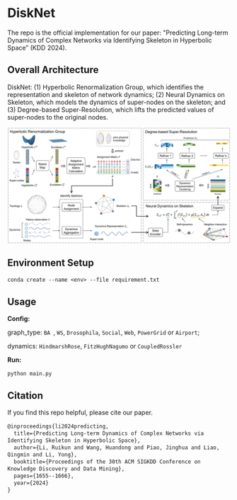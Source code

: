 # DiskNet

The repo is the official implementation for our  paper: "Predicting Long-term Dynamics of Complex Networks via Identifying Skeleton in Hyperbolic Space” (KDD 2024). 



## Overall Architecture

DiskNet: (1) Hyperbolic Renormalization Group, which identifies the representation and skeleton of network dynamics; (2) Neural Dynamics on Skeleton, which models the dynamics of super-nodes on the skeleton; and (3) Degree-based Super-Resolution, which lifts the predicted values of super-nodes to the original nodes.

![architecture](./asset/architecture.png)



## Environment Setup

```
conda create --name <env> --file requirement.txt
```



## Usage

**Config:**

graph_type: `BA `, `WS`, `Drosophila`, `Social`, `Web`, `PowerGrid` or `Airport`;

dynamics: `HindmarshRose`, `FitzHughNagumo` or `CoupledRossler`

**Run:**

```shell
python main.py
```



## Citation

If you find this repo helpful, please cite our paper.

```
@inproceedings{li2024predicting,
  title={Predicting Long-term Dynamics of Complex Networks via Identifying Skeleton in Hyperbolic Space},
  author={Li, Ruikun and Wang, Huandong and Piao, Jinghua and Liao, Qingmin and Li, Yong},
  booktitle={Proceedings of the 30th ACM SIGKDD Conference on Knowledge Discovery and Data Mining},
  pages={1655--1666},
  year={2024}
}
```
